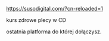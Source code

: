 

https://susodigital.com/?cn-reloaded=1


kurs zdrowe plecy w CD


ostatnia platforma do której dołączysz. 
